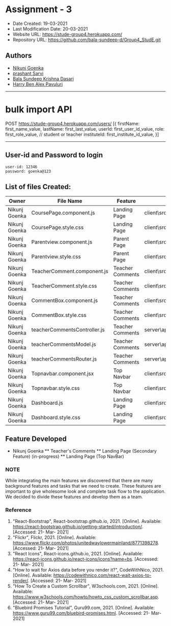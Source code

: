 # Assignment - 3

* Date Created: 19-03-2021
* Last Modification Date: 20-03-2021
* Website URL: https://stude-group4.herokuapp.com/
* Repository URL: https://github.com/bala-sundeep-d/Group4_StudE.git

## Authors
* [Nikunj Goenka](Nikunj.Goenka@dal.ca)
* [prashant Sarvi](pr486824@dal.ca)
* [Bala Sundeep Krishna Dasari](bl200240@dal.ca)
* [Harry Ben Alex Pavuluri](hr751368@dal.ca)

---------------------------------------------------------------------

# bulk import API

POST https://stude-group4.herokuapp.com/users/
[{
    firstName: first_name_value,
    lastName: first_last_value,
    userId: first_user_id_value,
    role: first_role_value, // student or teacher
    instituteId: first_institute_id_value,
}]

----------------------------------------------------------------------

## User-id and Password to login
````
user-id: 12346
password: goenka@123
````

## List of files Created:
Owner| File Name  | Feature  |  File Path
------------- |------------- | ----------------------- | ------------- 
Nikunj Goenka|CoursePage.component.js | Landing Page  | client\src\components\coursePage\CoursePage.component.js 
Nikunj Goenka|CoursePage.style.css | Landing Page | client\src\components\coursePage\CoursePage.style.css 
Nikunj Goenka|Parentview.component.js | Parent Page | client\src\components\parentView\Parentview.component.js 
Nikunj Goenka|Parentview.style.css | Parent Page | client\src\components\parentView\Parentview.style.css 
Nikunj Goenka|TeacherComment.component.js | Teacher Comments | client\src\components\parentView\teacherComment\TeacherComment.component.js 
Nikunj Goenka|TeacherComment.style.css | Teacher Comments | client\src\components\parentView\teacherComment\TeacherComment.style.css
Nikunj Goenka|CommentBox.component.js | Teacher Comments | client\src\components\parentView\teacherComment\commentBox\CommentBox.component.js
Nikunj Goenka|CommentBox.style.css | Teacher Comments | client\src\components\parentView\teacherComment\commentBox\CommentBox.style.css
Nikunj Goenka|teacherCommentsController.js| Teacher Comments |server\app\controllers\teacherCommentsController.js
Nikunj Goenka|teacherCommentsModel.js| Teacher Comments |server\app\models\teacherCommentsModel.js
Nikunj Goenka|teacherCommentsRouter.js| Teacher Comments |server\app\routes\teacherCommentsRouter.js
Nikunj Goenka|Topnavbar.component.jsx| Top Navbar | client\src\components\topNavbar\Topnavbar.component.jsx
Nikunj Goenka|Topnavbar.style.css| Top Navbar | client\src\components\topNavbar\Topnavbar.style.css
Nikunj Goenka|Dashboard.js | Landing Page | client\src\components\dashboard\Dashboard.js
Nikunj Goenka|Dashboard.style.css | Landing Page | client\src\components\dashboard\Dashboard.style.css

## Feature Developed ##
* Nikunj Goenka 
** Teacher's Comments
** Landing Page (Secondary Feature) (in-progress)
** Landing Page (Top NavBar)



### NOTE ###
While integrating the main features we discovered that there are many background features and tasks that we need to create. These features are important to give wholesome look and complete task flow to the application. 
We decided to divide these features and develop them as a team.


### Reference  ###
1. "React-Bootstrap", React-bootstrap.github.io, 2021. [Online]. Available: https://react-bootstrap.github.io/getting-started/introduction/. [Accessed: 21- Mar- 2021]
2. "Flickr", Flickr, 2021. [Online]. Available: https://www.flickr.com/photos/unitedwaylowermainland/8771398278. [Accessed: 21- Mar- 2021]
3. "React Icons", React-icons.github.io, 2021. [Online]. Available: https://react-icons.github.io/react-icons/icons?name=bs. [Accessed: 21- Mar- 2021]
4. "How to wait for Axios data before you render it?", CodeWithNico, 2021. [Online]. Available: https://codewithnico.com/react-wait-axios-to-render/. [Accessed: 21- Mar- 2021]
5. "How To Create a Custom Scrollbar", W3schools.com, 2021. [Online]. Available: https://www.w3schools.com/howto/howto_css_custom_scrollbar.asp. [Accessed: 21- Mar- 2021]
6. "Bluebird Promises Tutorial", Guru99.com, 2021. [Online]. Available: https://www.guru99.com/bluebird-promises.html. [Accessed: 21- Mar- 2021]


